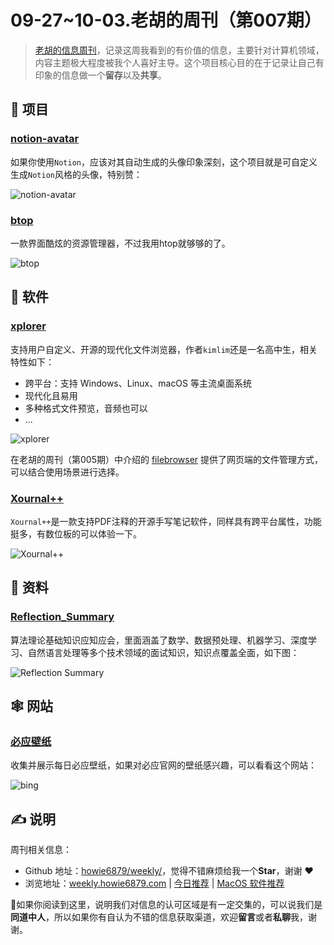 # 09-27~10-03.老胡的周刊（第007期）

> [老胡的信息周刊](https://weekly.howie6879.com/)，记录这周我看到的有价值的信息，主要针对计算机领域，内容主题极大程度被我个人喜好主导。这个项目核心目的在于记录让自己有印象的信息做一个**留存**以及**共享**。

## 🎯 项目

### [notion-avatar](https://github.com/Mayandev/notion-avatar)

如果你使用`Notion`，应该对其自动生成的头像印象深刻，这个项目就是可自定义生成`Notion`风格的头像，特别赞：

![notion-avatar](https://img.turingark.com/uPic/OrjQK2.jpg)

### [btop](https://github.com/aristocratos/btop)

一款界面酷炫的资源管理器，不过我用htop就够够的了。

![btop](https://img.turingark.com/uPic/3eoG1g.jpg)

## 🤖 软件

### [xplorer](https://github.com/kimlimjustin/xplorer)

支持用户自定义、开源的现代化文件浏览器，作者`kimlim`还是一名高中生，相关特性如下：

- 跨平台：支持 Windows、Linux、macOS 等主流桌面系统
- 现代化且易用
- 多种格式文件预览，音频也可以
- ...

![xplorer](https://img.turingark.com/uPic/iLpUeJ.jpg)

在老胡的周刊（第005期）中介绍的 [filebrowser](https://github.com/filebrowser/filebrowser) 提供了网页端的文件管理方式，可以结合使用场景进行选择。

### [Xournal++](https://github.com/xournalpp/xournalpp)

`Xournal++`是一款支持PDF注释的开源手写笔记软件，同样具有跨平台属性，功能挺多，有数位板的可以体验一下。

![Xournal++](https://img.turingark.com/uPic/2DWaXR.jpg)

## 👀 资料

### [Reflection_Summary](https://github.com/sladesha/Reflection_Summary)

算法理论基础知识应知应会，里面涵盖了数学、数据预处理、机器学习、深度学习、自然语言处理等多个技术领域的面试知识，知识点覆盖全面，如下图：

![Reflection Summary](https://img.turingark.com/uPic/WpauDu.png)

## 🕸 网站

### [必应壁纸](https://bing.ioliu.cn/)

收集并展示每日必应壁纸，如果对必应官网的壁纸感兴趣，可以看看这个网站：

![bing](https://img.turingark.com/uPic/bing.jpg)

## ✍️ 说明

周刊相关信息：

- Github 地址：[howie6879/weekly/](https://github.com/howie6879/weekly/)，觉得不错麻烦给我一个**Star**，谢谢 ❤️
- 浏览地址：[weekly.howie6879.com](https://weekly.howie6879.com) | [今日推荐](https://weekly.howie6879.com/recommend/index.html) | [MacOS 软件推荐](https://weekly.howie6879.com/soft/mac.html)

🙌如果你阅读到这里，说明我们对信息的认可区域是有一定交集的，可以说我们是**同道中人**，所以如果你有自认为不错的信息获取渠道，欢迎**留言**或者**私聊**我，谢谢。
